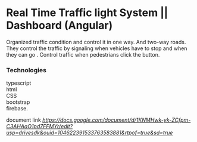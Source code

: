 # Real Time Traffic light System || Dashboard (Angular)

 Organized traffic condition and control it in one way. And two-way roads. 
 They control the traffic by signaling when vehicles have to stop and when they can go .
 Control traffic when pedestrians click the button. 

 <h3>Technologies </h3>
     typescript <br> html  <br> CSS  <br> bootstrap  <br> firebase.<br>

document link *https://docs.google.com/document/d/1KNMHwk-yk-ZCfpm-C3AHAaO1pd7FFMYr/edit?usp=drivesdk&ouid=104622391533763583881&rtpof=true&sd=true*
